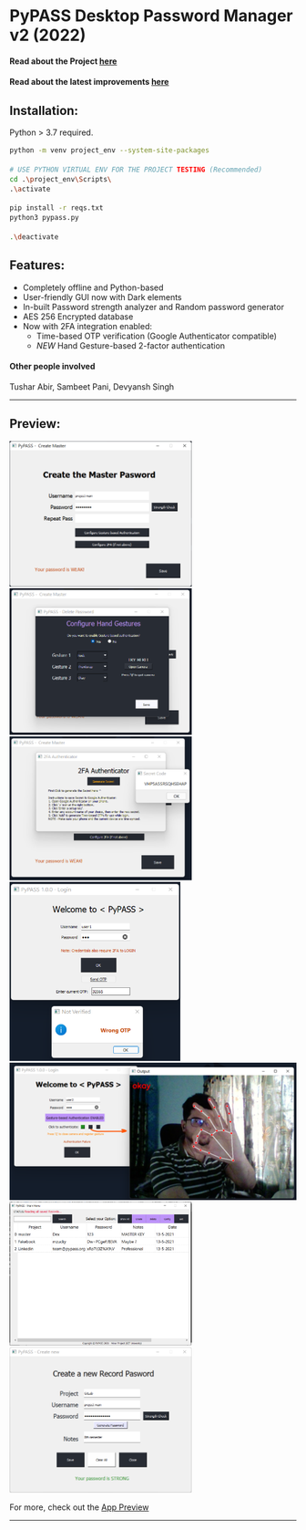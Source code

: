 # PyPASS Desktop Password Manager v2 (2022)

#### Read about the Project [ here ](https://github.com/dexter-11/PyPASS/blob/main/About%20PyPASS.pdf)
#### Read about the latest improvements [ here ](https://github.com/dexter-11/PyPASS/blob/main/About_PyPASS_2022-Updated.pdf)

## Installation:
Python > 3.7 required.

```bash
python -m venv project_env --system-site-packages

# USE PYTHON VIRTUAL ENV FOR THE PROJECT TESTING (Recommended)
cd .\project_env\Scripts\
.\activate

pip install -r reqs.txt
python3 pypass.py

.\deactivate
```

## Features:
- Completely offline and Python-based
- User-friendly GUI now with Dark elements
- In-built Password strength analyzer and Random password generator
- AES 256 Encrypted database
- Now with 2FA integration enabled:
  - Time-based OTP verification (Google Authenticator compatible)
  - *NEW* Hand Gesture-based 2-factor authentication

#### Other people involved
Tushar Abir, Sambeet Pani, Devyansh Singh
- - -
## Preview:
<p float="left">
  <img src="./app_preview/Createmaster-1.png" width="320" alt="CreateMaster"/>
  <img src="./app_preview/Createmaster-GA.png" width="320" alt="CreateGbA"/>
  <img src="./app_preview/Createmaster-2FA.png" width="320" alt="CreateOTP"/>
  <img src="./app_preview/Login-2FA-2.png" width="300" alt="LoginOTP"/>
  <img src="./app_preview/Login-GA-3.png" width="640" alt="LoginGbA"/>
  <img src="./app_preview/mainmenu.png" width="320" alt="Mainmenu"/>
  <img src="./app_preview/Createpass.png" width="320" alt="Createpass"/>
</p>

For more, check out the [ App Preview ](https://github.com/dexter-11/PyPASS/tree/main/app_preview)

- - -
